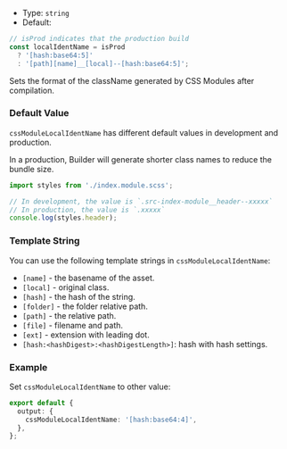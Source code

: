 - Type: `string`
- Default:

```ts
// isProd indicates that the production build
const localIdentName = isProd
  ? '[hash:base64:5]'
  : '[path][name]__[local]--[hash:base64:5]';
```

Sets the format of the className generated by CSS Modules after compilation.

### Default Value

`cssModuleLocalIdentName` has different default values in development and production.

In a production, Builder will generate shorter class names to reduce the bundle size.

```ts
import styles from './index.module.scss';

// In development, the value is `.src-index-module__header--xxxxx`
// In production, the value is `.xxxxx`
console.log(styles.header);
```

### Template String

You can use the following template strings in `cssModuleLocalIdentName`:

- `[name]` - the basename of the asset.
- `[local]` - original class.
- `[hash]` - the hash of the string.
- `[folder]` - the folder relative path.
- `[path]` - the relative path.
- `[file]` - filename and path.
- `[ext]` - extension with leading dot.
- `[hash:<hashDigest>:<hashDigestLength>]`: hash with hash settings.

### Example

Set `cssModuleLocalIdentName` to other value:

```ts
export default {
  output: {
    cssModuleLocalIdentName: '[hash:base64:4]',
  },
};
```
